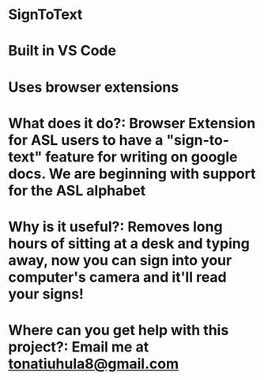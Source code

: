 # SignToText
# Built in VS Code

# Uses browser extensions

# What does it do?: Browser Extension for ASL users to have a "sign-to-text" feature for writing on google docs. We are beginning with support for the ASL alphabet

# Why is it useful?: Removes long hours of sitting at a desk and typing away, now you can sign into your computer's camera and it'll read your signs!

# Where can you get help with this project?: Email me at tonatiuhula8@gmail.com
